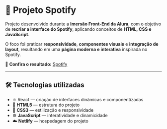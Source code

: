 # 🎵 Projeto Spotify

Projeto desenvolvido durante a **Imersão Front-End da Alura**, com o objetivo de **recriar a interface do Spotify**, aplicando conceitos de **HTML, CSS e JavaScript**.

O foco foi praticar **responsividade**, **componentes visuais** e **integração de layout**, resultando em uma **página moderna e interativa** inspirada no Spotify.

🔗 **Confira o resultado:** [Spotify](https://projeto-spotifyy.netlify.app/)

---

## 🛠️ Tecnologias utilizadas

- ⚛️ React — criação de interfaces dinâmicas e componentizadas
- 🧱 **HTML5** — estrutura do projeto  
- 🎨 **CSS3** — estilização e responsividade  
- ⚙️ **JavaScript** — interatividade e dinamicidade
- ☁️ **Netlify** — hospedagem do projeto  
